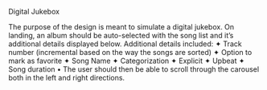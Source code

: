 Digital Jukebox

The purpose of the design is meant to simulate a digital jukebox. On landing,
an album should be auto-selected with the song list and it’s additional details
displayed below. Additional details included:
✦ Track number (incremental based on the way the songs are sorted)
✦ Option to mark as favorite
✦ Song Name
✦ Categorization
✦ Explicit
✦ Upbeat
✦ Song duration
• The user should then be able to scroll through the carousel both in the left and
right directions. 
